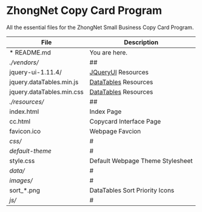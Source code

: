 # ZhongNet Copy Card Program

All the essential files for the ZhongNet Small Business Copy Card Program.

| File                      | Description                                    |
| ------------------------- | ---------------------------------------------- |
| * README.md               | You are here.                                  |
|  _./vendors/_             | ##                                              |
| jquery-ui-1.11.4/         | [JQueryUI](https://jqueryui.com/) Resources    |
| jquery.dataTables.min.js  | [DataTables](http://datatables.net/) Resources |
| jquery.dataTables.min.css | [DataTables](http://datatables.net/) Resources |
| _./resources/_            | ##                                              |
| index.html                | Index Page                                     |
| cc.html                   | Copycard Interface Page                        |
| favicon.ico               | Webpage Favcion                                |
| _css/_                    | #                                              |
| _default-theme_           | #                                              |
| style.css                 | Default Webpage Theme Stylesheet               |
| _data/_                   | #                                              |
| _images/_                 | #                                              |
| sort_*.png                | DataTables Sort Priority Icons                 |
| _js/_                     | #                                              |